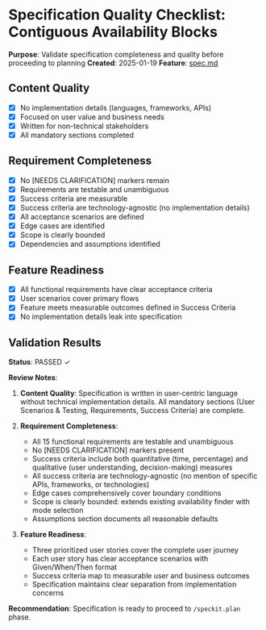 # Specification Quality Checklist: Contiguous Availability Blocks

**Purpose**: Validate specification completeness and quality before proceeding to planning
**Created**: 2025-01-19
**Feature**: [spec.md](../spec.md)

## Content Quality

- [x] No implementation details (languages, frameworks, APIs)
- [x] Focused on user value and business needs
- [x] Written for non-technical stakeholders
- [x] All mandatory sections completed

## Requirement Completeness

- [x] No [NEEDS CLARIFICATION] markers remain
- [x] Requirements are testable and unambiguous
- [x] Success criteria are measurable
- [x] Success criteria are technology-agnostic (no implementation details)
- [x] All acceptance scenarios are defined
- [x] Edge cases are identified
- [x] Scope is clearly bounded
- [x] Dependencies and assumptions identified

## Feature Readiness

- [x] All functional requirements have clear acceptance criteria
- [x] User scenarios cover primary flows
- [x] Feature meets measurable outcomes defined in Success Criteria
- [x] No implementation details leak into specification

## Validation Results

**Status**: PASSED ✓

**Review Notes**:

1. **Content Quality**: Specification is written in user-centric language without technical implementation details. All mandatory sections (User Scenarios & Testing, Requirements, Success Criteria) are complete.

2. **Requirement Completeness**:
   - All 15 functional requirements are testable and unambiguous
   - No [NEEDS CLARIFICATION] markers present
   - Success criteria include both quantitative (time, percentage) and qualitative (user understanding, decision-making) measures
   - All success criteria are technology-agnostic (no mention of specific APIs, frameworks, or technologies)
   - Edge cases comprehensively cover boundary conditions
   - Scope is clearly bounded: extends existing availability finder with mode selection
   - Assumptions section documents all reasonable defaults

3. **Feature Readiness**:
   - Three prioritized user stories cover the complete user journey
   - Each user story has clear acceptance scenarios with Given/When/Then format
   - Success criteria map to measurable user and business outcomes
   - Specification maintains clear separation from implementation concerns

**Recommendation**: Specification is ready to proceed to `/speckit.plan` phase.
